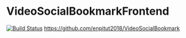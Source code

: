# VideoSocialBookmarkFrontend

[![Build Status](https://travis-ci.com/enpitut2018/VideoSocialBookmarkFrontend.svg?branch=master)](https://travis-ci.com/enpitut2018/VideoSocialBookmarkFrontend)
https://github.com/enpitut2018/VideoSocialBookmark
